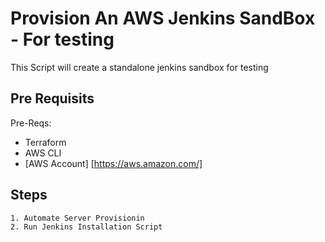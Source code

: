 # Provision An AWS Jenkins SandBox - For testing

This Script will create a standalone jenkins sandbox for testing

## Pre Requisits
Pre-Reqs:
* Terraform 
* AWS CLI
* [AWS Account] [https://aws.amazon.com/]

## Steps

``` sh
1. Automate Server Provisionin
2. Run Jenkins Installation Script
```